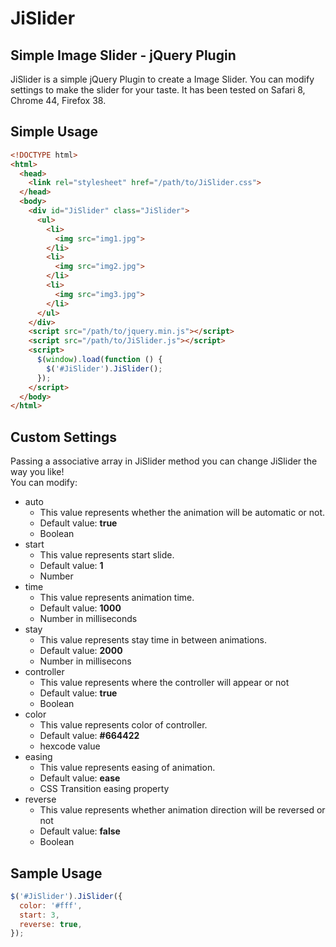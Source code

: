 JiSlider
========

Simple Image Slider - jQuery Plugin
-----------------------------------

JiSlider is a simple jQuery Plugin to create a Image Slider. You can modify settings to make the slider for your taste. It has been tested on Safari 8, Chrome 44, Firefox 38.

Simple Usage
------------

```html
<!DOCTYPE html>
<html>
  <head>
    <link rel="stylesheet" href="/path/to/JiSlider.css">
  </head>
  <body>
    <div id="JiSlider" class="JiSlider">
      <ul>
        <li>
          <img src="img1.jpg">
        </li>
        <li>
          <img src="img2.jpg">
        </li>
        <li>
          <img src="img3.jpg">
        </li>
      </ul>
    </div>
    <script src="/path/to/jquery.min.js"></script>
    <script src="/path/to/JiSlider.js"></script>
    <script>
      $(window).load(function () {
        $('#JiSlider').JiSlider();
      });
    </script>
  </body>
</html>
```

Custom Settings
---------------

Passing a associative array in JiSlider method you can change JiSlider the way you like!  
You can modify:
  + auto
    + This value represents whether the animation will be automatic or not.
    + Default value: **true**
    + Boolean
  + start
    + This value represents start slide.
    + Default value: **1**
    + Number
  + time
    + This value represents animation time.
    + Default value: **1000**
    + Number in milliseconds
  + stay
    + This value represents stay time in between animations.
    + Default value: **2000**
    + Number in millisecons
  + controller
    + This value represents where the controller will appear or not
    + Default value: **true**
    + Boolean
  + color
    + This value represents color of controller.
    + Default value: **#664422**
    + hexcode value
  + easing
    + This value represents easing of animation.
    + Default value: **ease**
    + CSS Transition easing property
  + reverse
    + This value represents whether animation direction will be reversed or not
    + Default value: **false**
    + Boolean

Sample Usage
------------

```javascript
$('#JiSlider').JiSlider({
  color: '#fff',
  start: 3,
  reverse: true,
});
```
